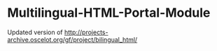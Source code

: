 # Multilingual-HTML-Portal-Module
Updated version of http://projects-archive.oscelot.org/gf/project/bilingual_html/
